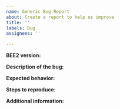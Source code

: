 ```yaml
---
name: Generic Bug Report
about: Create a report to help us improve
title: ''
labels: Bug
assignees: ''

---
```


<!--
If this is your first time opening an issue here, please read the contributing guidelines (there's a link below this text box). Remember:
- Make sure you're in the right place - app issues should go on BEE2.4
- Perform a search to make sure this issue hasn't already been reported
- Do not use the issue tracker to ask questions
- Issues should not be combined, unless they are very closely related (e.g. two bugs with a specific item in a specific case)
-->

<!-- Specify the version of BEE2.4 you were using when this bug occurred. -->
**BEE2 version:**

<!-- Provide a clear and concise description of the bug. -->
**Description of the bug:**


<!-- Provide a clear and concise description of what you expected to happen. -->
**Expected behavior:**


<!-- Explain the steps taken to reproduce the bug. -->
**Steps to reproduce:**


<!-- Provide any console errors that appear, and screenshots or videos of the bug -->
**Additional information:**
